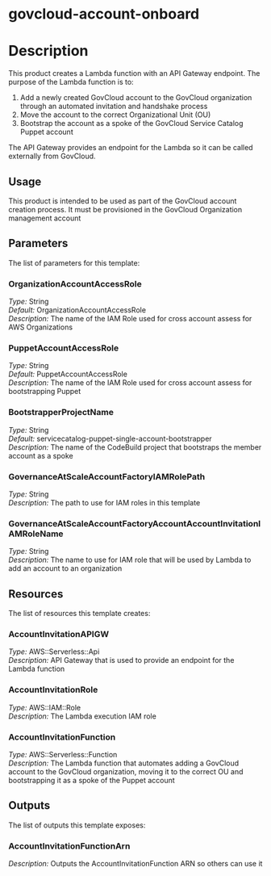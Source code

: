 # govcloud-account-onboard
# Description
This product creates a Lambda function with an API Gateway endpoint. The purpose of the Lambda function is to:
1. Add a newly created GovCloud account to the GovCloud organization through an automated invitation and handshake process
2. Move the account to the correct Organizational Unit (OU)
3. Bootstrap the account as a spoke of the GovCloud Service Catalog Puppet account
 
The API Gateway provides an endpoint for the Lambda so it can be called externally from GovCloud. 

## Usage
This product is intended to be used as part of the GovCloud account creation process. It must be provisioned in the GovCloud Organization management account

## Parameters
The list of parameters for this template:

### OrganizationAccountAccessRole 
*Type:* String  
*Default:* OrganizationAccountAccessRole  
*Description:* The name of the IAM Role used for cross account assess for AWS Organizations 
### PuppetAccountAccessRole 
*Type:* String  
*Default:* PuppetAccountAccessRole  
*Description:* The name of the IAM Role used for cross account assess for bootstrapping Puppet
### BootstrapperProjectName 
*Type:* String  
*Default:* servicecatalog-puppet-single-account-bootstrapper  
*Description:* The name of the CodeBuild project that bootstraps the member account as a spoke
### GovernanceAtScaleAccountFactoryIAMRolePath 
*Type:* String  
*Description:* The path to use for IAM roles in this template
### GovernanceAtScaleAccountFactoryAccountAccountInvitationIAMRoleName 
*Type:* String  
*Description:* The name to use for IAM role that will be used by Lambda to add an account to an organization

## Resources
The list of resources this template creates:

### AccountInvitationAPIGW 
*Type:* AWS::Serverless::Api  
*Description:* API Gateway that is used to provide an endpoint for the Lambda function
### AccountInvitationRole 
*Type:* AWS::IAM::Role  
*Description:* The Lambda execution IAM role 
### AccountInvitationFunction 
*Type:* AWS::Serverless::Function  
*Description:* The Lambda function that automates adding a GovCloud account to the GovCloud organization, moving it to the correct OU and bootstrapping it as a spoke of the Puppet account
 

## Outputs
The list of outputs this template exposes:

### AccountInvitationFunctionArn 
*Description:* Outputs the AccountInvitationFunction ARN so others can use it
  
